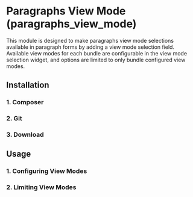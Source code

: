 # Paragraphs View Mode (paragraphs_view_mode)
This module is designed to make paragraphs view mode selections available in paragraph forms by adding a 
view mode selection field. Available view modes for each bundle are configurable in the view mode selection widget,
and options are limited to only bundle configured view modes.


## Installation

### 1. Composer

### 2. Git

### 3. Download

## Usage

### 1. Configuring View Modes

### 2. Limiting View Modes
